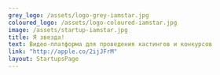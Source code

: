 ```yaml
---
grey_logo: /assets/logo-grey-iamstar.jpg
coloured_logo: /assets/logo-coloured-iamstar.jpg
image: /assets/startup-iamstar.jpg
title: Я звезда!
text: Видео-платформа для проведения кастингов и конкурсов
link: "http://apple.co/2ijJFrM"
layout: StartupsPage
---
```

